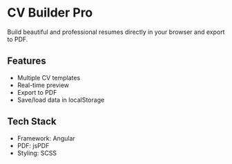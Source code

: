 # CV Builder Pro

Build beautiful and professional resumes directly in your browser and export to PDF.

## Features
- Multiple CV templates
- Real-time preview
- Export to PDF
- Save/load data in localStorage

## Tech Stack
- Framework: Angular
- PDF: jsPDF
- Styling: SCSS
